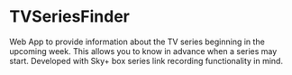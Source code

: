 # TVSeriesFinder
Web App to provide information about the TV series beginning in the upcoming week. This allows you to know in advance when a series may start. Developed with Sky+ box series link recording functionality in mind.
